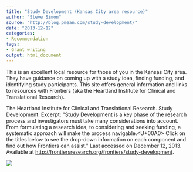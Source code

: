 ```yaml
---
title: "Study Development (Kansas City area resource)"
author: "Steve Simon"
source: "http://blog.pmean.com/study-development/"
date: "2013-12-12"
categories:
- Recommendation
tags:
- Grant writing
output: html_document
---
```


This is an excellent local resource for those of you in the Kansas City
area. They have guidance on coming up with a study idea, finding
funding, and identifying study participants. This site offers general
information and links to resources with Frontiers (aka the Heartland
Institute for Clinical and Translational Research).

<!---More--->

The Heartland Institute for Clinical and Translational Research. Study
Development. Excerpt: "Study Development is a key phase of the research
process and investigators must take many considerations into account.
From formulating a research idea, to considering and seeking funding, a
systematic approach will make the process navigable.<U+00A0> Click on the
titles below to see the drop-down information on each component and find
out how Frontiers can assist." Last accessed on December 12, 2013.
Available at <http://frontiersresearch.org/frontiers/study-development>.

![](http://www.pmean.com/images/study-development01.png)




